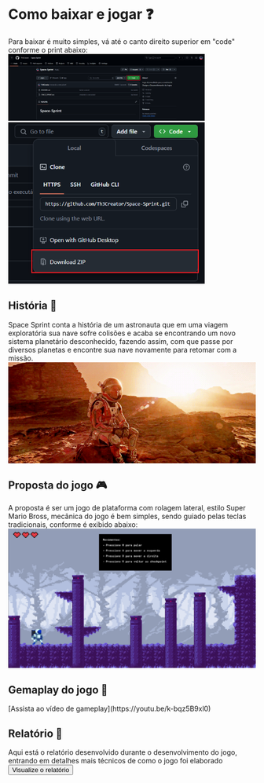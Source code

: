 <h1>Como baixar e jogar ❓</h1>
Para baixar é muito simples, vá até o canto direito superior em "code" conforme o print abaixo:
<img src="./imgs/print1.png" alt="Instrução 1" width="400">

<img src="./imgs/print2.png" alt="Instrução 2" width="400">


<h2>História 📖</h2>
Space Sprint conta a história de um astronauta que em uma viagem exploratória sua nave sofre colisões e acaba se encontrando um novo sistema planetário desconhecido, fazendo assim, com que passe por diversos planetas e encontre sua nave novamente para retomar com a missão.

<img src="./imgs/primeirogif.gif" alt="Gif perdido em marte" style="display: block; margin: 0 auto;" width="900">


<h2>Proposta do jogo 🎮</h2>
A proposta é ser um jogo de plataforma com rolagem lateral, estilo Super Mario Bross, mecânica do jogo é bem simples, sendo guiado pelas teclas tradicionais, conforme é exibido abaixo:
<img src="./imgs/imgspasprin.png" alt="Tela do player parado" width="600">

<h2>Gemaplay do jogo 👾</h2>
[Assista ao vídeo de gameplay](https://youtu.be/k-bqz5B9xl0) 

<h2>Relatório 📓</h2>
Aqui está o relatório desenvolvido durante o desenvolvimento do jogo, entrando em detalhes mais técnicos de como o jogo foi elaborado
<a href="./imgs/Relatório descritivo de desenvolvimento.pdf" download="Relatório descritivo de desenvolvimento.pdf">
  <button>Visualize o relatório</button>
</a>
